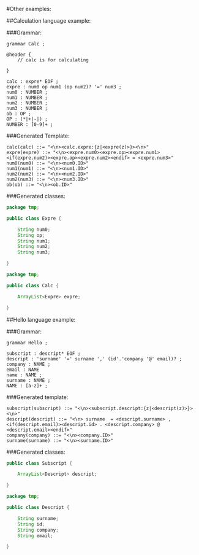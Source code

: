 #Other examples:

##Calculation language example:

###Grammar:
```
grammar Calc ;

@header {
    // calc is for calculating

}

calc : expre* EOF ;
expre : num0 op num1 (op num2)? '=' num3 ;
num0 : NUMBER ;
num1 : NUMBER ;
num2 : NUMBER ;
num3 : NUMBER ;
ob : OP ;
OP : (*|+|-|) ;
NUMBER : [0-9]+ ;

```
###Generated Template:

```
calc(calc) ::= "<\n><calc.expre:{z|<expre(z)>}><\n>"
expre(expre) ::= "<\n><expre.num0><expre.op><expre.num1><if(expre.num2)><expre.op><expre.num2><endif> = <expre.num3>"
num0(num0) ::= "<\n><num0.ID>"
num1(num1) ::= "<\n><num1.ID>"
num2(num2) ::= "<\n><num2.ID>"
num2(num3) ::= "<\n><num3.ID>"
ob(ob) ::= "<\n><ob.ID>"
```

###Generated classes:

```java
package tmp;

public class Expre {

    String num0;
    String op;
    String num1;
    String num2;
    String num3;

}

```


```java
package tmp;

public class Calc {

    ArrayList<Expre> expre;

}
```

##Hello language example:

###Grammar:

```
grammar Hello ;

subscript : descript* EOF ;
descript : 'surname' '=' surname ',' (id'.'company '@' email)? ;
company : NAME ;
email : NAME
name : NAME ;
surname : NAME ;
NAME : [a-z]+ ;
```

###Generated template:

```
subscript(subscript) ::= "<\n><subscript.descript:{z|<descript(z)>}><\n>"
descript(descript) ::= "<\n> surname  = <descript.surname> , <if(descript.email)><descript.id> . <descript.company> @ <descript.email><endif>"
company(company) ::= "<\n><company.ID>"
surname(surname) ::= "<\n><surname.ID>"
```

###Generated classes:
```java
public class Subscript {

    ArrayList<Descript> descript;

}
```

```java
package tmp;

public class Descript {

    String surname;
    String id;
    String company;
    String email;

}
```
